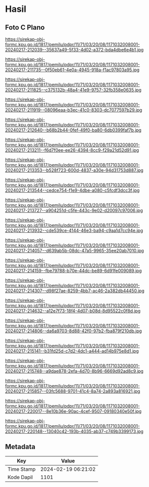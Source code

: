 # Hasil

## Foto C Plano

https://sirekap-obj-formc.kpu.go.id/1817/pemilu/pdpr/11/71/03/20/08/1171032008001-20240217-212039--35637a49-5f33-4d02-a372-bda4dbe6e4b1.jpg

https://sirekap-obj-formc.kpu.go.id/1817/pemilu/pdpr/11/71/03/20/08/1171032008001-20240217-211735--0f50eb61-4e0a-4945-918a-f1ac97803a95.jpg

https://sirekap-obj-formc.kpu.go.id/1817/pemilu/pdpr/11/71/03/20/08/1171032008001-20240217-211825--c375132b-48a4-41e9-9757-32fb358e0635.jpg

https://sirekap-obj-formc.kpu.go.id/1817/pemilu/pdpr/11/71/03/20/08/1171032008001-20240217-211919--08096eaa-b3ec-41c0-8303-dc7077597b29.jpg

https://sirekap-obj-formc.kpu.go.id/1817/pemilu/pdpr/11/71/03/20/08/1171032008001-20240217-212640--b68b2b44-0fef-49f0-ba80-6db0399faf7b.jpg

https://sirekap-obj-formc.kpu.go.id/1817/pemilu/pdpr/11/71/03/20/08/1171032008001-20240217-213211--f6d7f0ee-ee26-4394-8cc9-f29a21d52d91.jpg

https://sirekap-obj-formc.kpu.go.id/1817/pemilu/pdpr/11/71/03/20/08/1171032008001-20240217-213353--b528f723-600d-4837-a30e-94d31753d887.jpg

https://sirekap-obj-formc.kpu.go.id/1817/pemilu/pdpr/11/71/03/20/08/1171032008001-20240217-213544--cedce754-f1e9-4dbe-a080-c5fcdf3dcc3f.jpg

https://sirekap-obj-formc.kpu.go.id/1817/pemilu/pdpr/11/71/03/20/08/1171032008001-20240217-213727--a904251d-c5fe-443c-9e02-d20097c97006.jpg

https://sirekap-obj-formc.kpu.go.id/1817/pemilu/pdpr/11/71/03/20/08/1171032008001-20240217-213932--cde539ce-4144-46e3-ba94-c9aa1d7cc94e.jpg

https://sirekap-obj-formc.kpu.go.id/1817/pemilu/pdpr/11/71/03/20/08/1171032008001-20240217-214057--d639ab5b-08dc-47a5-9965-35ee20ab7010.jpg

https://sirekap-obj-formc.kpu.go.id/1817/pemilu/pdpr/11/71/03/20/08/1171032008001-20240217-214159--fbe79788-b70e-44dc-be89-6d91fe009089.jpg

https://sirekap-obj-formc.kpu.go.id/1817/pemilu/pdpr/11/71/03/20/08/1171032008001-20240217-214307--d98f27ae-8259-4bb7-ac46-2a382db44450.jpg

https://sirekap-obj-formc.kpu.go.id/1817/pemilu/pdpr/11/71/03/20/08/1171032008001-20240217-214632--a12e7f73-18f4-4d07-b08d-8d95522c0f8d.jpg

https://sirekap-obj-formc.kpu.go.id/1817/pemilu/pdpr/11/71/03/20/08/1171032008001-20240217-214806--da6a9703-8d88-42f0-97b2-fba879f210db.jpg

https://sirekap-obj-formc.kpu.go.id/1817/pemilu/pdpr/11/71/03/20/08/1171032008001-20240217-215141--b31fd25d-c7d2-4dc1-a444-ad14b975e8d1.jpg

https://sirekap-obj-formc.kpu.go.id/1817/pemilu/pdpr/11/71/03/20/08/1171032008001-20240217-215748--a9dae878-2efa-4d70-8b96-6669d92ad8c9.jpg

https://sirekap-obj-formc.kpu.go.id/1817/pemilu/pdpr/11/71/03/20/08/1171032008001-20240217-215857--03fc5688-9701-41c4-8a74-2a893a816921.jpg

https://sirekap-obj-formc.kpu.go.id/1817/pemilu/pdpr/11/71/03/20/08/1171032008001-20240217-220017--8e10b36e-90ac-4cef-9507-09180340e50f.jpg

https://sirekap-obj-formc.kpu.go.id/1817/pemilu/pdpr/11/71/03/20/08/1171032008001-20240217-220148--13040c42-193b-4035-ab37-c749b3399173.jpg


## Metadata

| Key        | Value               |
| ---------- | ------------------- |
| Time Stamp | 2024-02-19 06:21:02 |
| Kode Dapil | 1101                |



